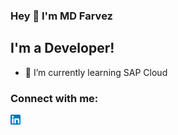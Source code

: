 ### Hey 👋 I'm MD Farvez

## I'm a Developer!
- 🌱 I’m currently learning SAP Cloud

### Connect with me:
[<img align="left" alt="LinkedIn" src="https://raw.githubusercontent.com/mdfarvez/mdfarvez/master/linkedin.png">][linkedin]

<!-- links to your social media accounts -->

[linkedin]: https://www.linkedin.com/in/mdfarvez/
